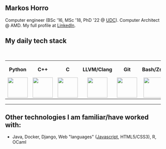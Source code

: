 
<h2>Markos Horro</h2> 

<p> Computer engineer (BSc '16, MSc '18, PhD '22 @ <a href="https://www.udc.gal/en/" alt="Universidade da Coruña">UDC</a>). Computer Architect @ AMD. My full profile at <a href="https://www.linkedin.com/in/marcoshorro/">LinkedIn</a>.

## My daily tech stack

<br>
<table>
<tbody>

<tr>
<td align="center" width="14%">
  <p><b><center>Python</center></b></p>
  <a href="https://www.python.org/" alt="Python 3">
    <img height=65px src="https://img.icons8.com/color/2x/python.png">
  </a>
</td>
  
<td align="center" width="14%">
  <p><b><center>C++</center></b></p>
  <a href="https://www.youtube.com/watch?v=uTxRF5ag27A&t=5400s&ab_channel=LexFridman" alt="C++">
    <img height=65px src="https://isocpp.org/assets/images/cpp_logo.png"> 
  </a>
</td>

<td align="center" width="14%">
  <p><b><center>C</center></b></p>
  <a href="https://www.youtube.com/watch?v=de2Hsvxaf8M&ab_channel=Computerphile" alt="C">
    <img height=65px src="https://encrypted-tbn0.gstatic.com/images?q=tbn%3AANd9GcREgU2c6mPvCxrnBNTk-fgjY8juslOnIBWq9Q&usqp=CAU">
  </a>
</td> 

<td align="center" width="14%">
  <p><b><center>LLVM/Clang</center></b></p>
  <a href="https://llvm.org/" alt="LLVM">
    <img height=65px src="https://llvm.org/img/LLVMWyvernSmall.png"> 
  </a>
</td>

<td align="center" width="14%">
  <p><b><center>Git</center></b></p>
  <a href="#" alt="Git">
    <img height=65px src="https://jartigag.xyz/assets/images/posts/git.png"> 
  </a>
</td>
  
<td align="center" width="14%">
  <p><b><center>Bash/Zsh</center></b></p>
  <a href="#" alt="Bash">
    <img height=65px  src="https://ih1.redbubble.net/image.873712185.1372/st,small,507x507-pad,600x600,f8f8f8.jpg"> 
  </a>
</td>
  
<td align="center" width="14%">
  <p><b><center>x86-64</center></b></p>
  <a href="#" alt="Assembly">
    <img height=65px  src="https://i.stack.imgur.com/5b0Ue.png"> 
  </a>
</td>

</tr>

</tbody>
</table>

<hr>
  
## Other technologies I am familiar/have worked with:

  * Java, Docker, Django, Web "languages" (<a href="https://www.destroyallsoftware.com/talks/wat" alt="WAT">Javascript</a>, HTML5/CSS3), R, OCaml
